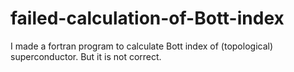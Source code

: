 # failed-calculation-of-Bott-index
I made a fortran program to calculate Bott index of (topological) superconductor. But it is not correct.

